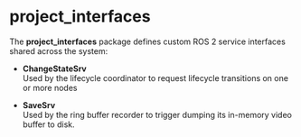 # project_interfaces

The **project_interfaces** package defines custom ROS 2 service interfaces shared across the system:

- **ChangeStateSrv**  
  Used by the lifecycle coordinator to request lifecycle transitions on one or more nodes

- **SaveSrv**  
  Used by the ring buffer recorder to trigger dumping its in-memory video buffer to disk.


